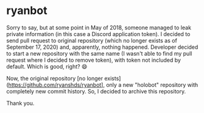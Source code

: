 # ryanbot

Sorry to say, but at some point in May of 2018, someone managed to leak private information (in this
case a Discord application token). I decided to send pull request to original repository (which no longer
exists as of September 17, 2020) and, apparently, nothing happened. Developer decided to start a new repository
with the same name (I wasn't able to find my pull request where I decided to remove token), with token not
included by default. Which is good, right? 😄

Now, the original repository [no longer exists](https://github.com/ryanshds/ryanbot], only a new "holobot" repository with completely new commit
history. So, I decided to archive this repository.

Thank you.
